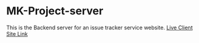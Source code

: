 # MK-Project-server

This is the Backend server for an issue tracker service website.
[Live Client Site Link](mk-projects-manage.firebaseapp.com)<br/>
